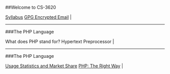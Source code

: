 ##Welcome to CS-3620

[Syllabus](https://weber.instructure.com/courses/439313/assignments/syllabus)
[GPG Encrypted Email](http://openpgp.org/software/) |

---

###The PHP Language

What does PHP stand for?
Hypertext Preprocessor |

---

###The PHP Language

[Usage Statistics and Market Share](https://w3techs.com/technologies/overview/programming_language/all)
[PHP: The Right Way](http://www.phptherightway.com) |